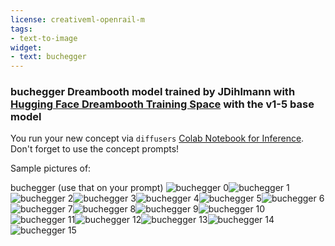 ```yaml
---
license: creativeml-openrail-m
tags:
- text-to-image
widget:
- text: buchegger
---
```

### buchegger Dreambooth model trained by JDihlmann with [Hugging Face Dreambooth Training Space](https://huggingface.co/spaces/multimodalart/dreambooth-training) with the v1-5 base model

You run your new concept via `diffusers` [Colab Notebook for Inference](https://colab.research.google.com/github/huggingface/notebooks/blob/main/diffusers/sd_dreambooth_inference.ipynb). Don't forget to use the concept prompts! 

Sample pictures of:
  
  
  
  
  
  
  
  
  
  
  
  
  
  
  
buchegger (use that on your prompt) 
![buchegger 0](https://huggingface.co/JDihlmann/buchegger/resolve/main/concept_images/buchegger_%281%29.jpg)![buchegger 1](https://huggingface.co/JDihlmann/buchegger/resolve/main/concept_images/buchegger_%2810%29.jpg)![buchegger 2](https://huggingface.co/JDihlmann/buchegger/resolve/main/concept_images/buchegger_%2811%29.jpg)![buchegger 3](https://huggingface.co/JDihlmann/buchegger/resolve/main/concept_images/buchegger_%2812%29.jpg)![buchegger 4](https://huggingface.co/JDihlmann/buchegger/resolve/main/concept_images/buchegger_%2813%29.jpg)![buchegger 5](https://huggingface.co/JDihlmann/buchegger/resolve/main/concept_images/buchegger_%2814%29.jpg)![buchegger 6](https://huggingface.co/JDihlmann/buchegger/resolve/main/concept_images/buchegger_%2815%29.jpg)![buchegger 7](https://huggingface.co/JDihlmann/buchegger/resolve/main/concept_images/buchegger_%2816%29.jpg)![buchegger 8](https://huggingface.co/JDihlmann/buchegger/resolve/main/concept_images/buchegger_%282%29.jpg)![buchegger 9](https://huggingface.co/JDihlmann/buchegger/resolve/main/concept_images/buchegger_%283%29.jpg)![buchegger 10](https://huggingface.co/JDihlmann/buchegger/resolve/main/concept_images/buchegger_%284%29.jpg)![buchegger 11](https://huggingface.co/JDihlmann/buchegger/resolve/main/concept_images/buchegger_%285%29.jpg)![buchegger 12](https://huggingface.co/JDihlmann/buchegger/resolve/main/concept_images/buchegger_%286%29.jpg)![buchegger 13](https://huggingface.co/JDihlmann/buchegger/resolve/main/concept_images/buchegger_%287%29.jpg)![buchegger 14](https://huggingface.co/JDihlmann/buchegger/resolve/main/concept_images/buchegger_%288%29.jpg)![buchegger 15](https://huggingface.co/JDihlmann/buchegger/resolve/main/concept_images/buchegger_%289%29.jpg)
